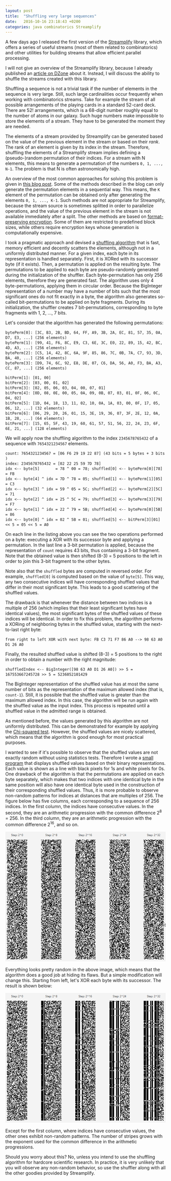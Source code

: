 ```yaml
---
layout: post
title:  "Shuffling very large sequences"
date:   2016-10-16 23:18:43 +0200
categories: java combinatorics Streamplify
---
```


A few days ago I released the first version of the [Streamplify][streamplify] library, which offers a series of useful streams (most of them related to combinatorics) and other utilities for building streams that allow efficient parallel processing.

I will not give an overview of the Streamplify library, because I already published an [article on DZone][dzone-article] about it.
Instead, I will discuss the ability to shuffle the streams created with this library.

Shuffling a sequence is not a trivial task if the number of elements in the sequence is very large.
Still, such large cardinalities occur frequently when working with combinatorics streams.
Take for example the stream of all possible arrangements of the playing cards in a standard 52-card deck.
There are 52! arrangements, which is a 68-digit number roughly equal to the number of atoms in our galaxy.
Such huge numbers make impossible to store the elements of a stream.
They have to be generated the moment they are needed.

The elements of a stream provided by Streamplify can be generated based on the value of the previous element in the stream or based on their _rank_.
The rank of an element is given by its index in the stream.
Therefore, shuffling the elements of a Streamplify stream implies defining a (pseudo-)random permutation of their indices.
For a stream with N elements, this means to generate a permutation of the numbers `0, 1, ..., N-1`.
The problem is that N is often astronomically high.

An overview of the most common approaches for solving this problem is given in [this blog post][lazy-shuffled].
Some of the methods described in the blog can only generate the permutation elements in a sequential way.
This means, the `K` element of the permutation can be obtained only after generating the elements
`0, 1, ..., K-1`.
Such methods are not appropriate for Streamplify, because the stream source is sometimes splitted in order to parallelize operations, and the value of the previous element in the stream is not available immediately after a split.
The other methods are based on [format-preserving encryption][fpe].
Some of them are restricted to predefined block sizes, while others require encryption keys whose generation is computationally expensive.

I took a pragmatic approach and devised a [shuffling algorithm][shuffler] that is fast, memory efficient and decently scatters the elements, although not in a uniformly distributed manner.
For a given index, each byte in its representation is handled separately.
First, it is XORed with its successor byte (if it exists).
Then, a permutation is applied on the resulting byte.
The permutations to be applied to each byte are pseudo-randomly generated during the initialization of the shuffler.
Each byte-permutation has only 256 elements, therefore they are generated fast.
The algorithm uses only 4 byte-permutations, applying them in circular order.
Because the BigInteger representation of a number may have a number of bits such that the most significant ones do not fit exactly in a byte, the algorithm also generates so-called bit-permutations to be applied on byte fragments.
During its initialization, the shuffler creates 7 bit-permutations, corresponding to byte fragments with 1, 2, ..., 7 bits.

Let's consider that the algorithm has generated the following permutations:

```
bytePerm[0]: [3C, B3, 2B, BD, 64, FF, A9, 3B, 2A, EC, 81, 57, 35, 0A, D7, E3, ...] (256 elements)
bytePerm[1]: [99, 41, F6, 8C, E9, C3, 6E, 3C, E0, 22, 89, 15, 42, BC, 4D, A3, ...] (256 elements)
bytePerm[2]: [C5, 14, 42, 8C, 6A, 9F, 85, 86, 7C, 0B, 7A, C7, 93, 3D, BA, 40, ...] (256 elements)
bytePerm[3]: [D9, 74, 6C, 92, E8, DE, 07, C6, DA, 56, A0, F3, BA, A3, CC, 87, ...] (256 elements)
```

```
bitPerm[1]: [01, 00]
bitPerm[2]: [03, 00, 01, 02]
bitPerm[3]: [02, 05, 06, 03, 04, 00, 07, 01]
bitPerm[4]: [0D, 08, 0E, 00, 05, 0A, 09, 0B, 07, 03, 01, 0F, 06, 0C, 04, 02]
bitPerm[5]: [1D, 04, 18, 13, 11, 02, 10, 0A, 1A, 03, 00, 0F, 17, 05, 06, 12, ...] (32 elements)
bitPerm[6]: [06, 29, 20, 26, 01, 15, 3E, 19, 36, 07, 3F, 2E, 12, 0A, 1B, 28, ...] (64 elements)
bitPerm[7]: [15, 65, 5F, 43, 19, 60, 61, 57, 51, 56, 22, 24, 23, 6F, 6E, 21, ...] (128 elements)
```

We will apply now the shuffling algorithm to the index `2345678765432` of a sequence with `7654321234567` elements.

```
count: 7654321234567 = [06 F6 29 19 22 87] (43 bits = 5 bytes + 3 bits )
index: 2345678765432 = [02 22 25 59 7D 78]
idx <-- byte[5]       = 78 ^ 00 = 78; shuffled[0] <-- bytePerm[0][78] = FB
idx <-- byte[4] ^ idx = 7D ^ 78 = 05; shuffled[1] <-- bytePerm[1][05] = C3
idx <-- byte[3] ^ idx = 59 ^ 05 = 5C; shuffled[2] <-- bytePerm[2][5C] = 71
idx <-- byte[2] ^ idx = 25 ^ 5C = 79; shuffled[3] <-- bytePerm[3][79] = F7
idx <-- byte[1] ^ idx = 22 ^ 79 = 5B; shuffled[4] <-- bytePerm[0][5B] = 86
idx <-- byte[0] ^ idx = 02 ^ 5B = 01; shuffled[5] <-- bitPerm[3][01] << 5 = 05 << 5 = A0
```
On each line in the listing above you can see the two operations performed on a byte:
executing a XOR with its successor byte and applying a permutation.
In the last line a 3-bit permutation is applied, because the representation of `count` requires 43 bits, thus containing a 3-bit fragment. Note that the obtained value is then shifted (8-3) = 5 positions to the left in order to join this 3-bit fragment to the other bytes.

Note also that the `shuffled` bytes are computed in reversed order. For example, `shuffled[0]` is computed based on the value of `byte[5]`.
This way, any two consecutive indices will have corresponding shuffled values that differ in their most significant byte.
This leads to a good scattering of the shuffled values.

The drawback is that whenever the distance between two indices is a multiple of 256 (which implies that their least significant bytes have identical values), the most significant bytes of the shuffled values of these indices will be identical.
In order to fix this problem, the algorithm performs a XORing of neighboring bytes in the shuffled value, starting with the next-to-last right byte:

```
from right to left XOR with next byte: FB C3 71 F7 86 A0 --> 98 63 A0 D1 26 A0
```

Finally, the resulted shuffled value is shifted (8-3) = 5 positions to the right in order to obtain a number with the right magnitude:

```
shuffledIndex <-- BigInteger([98 63 A0 D1 26 A0]) >> 5 = 167553667245728 >> 5 = 5236052101429
```

The BigInteger representation of the shuffled value has at most the same number of bits as the representation of the maximum allowed index (that is, `count-1`).
Still, it is possible that the shuffled value is greater than the maximum allowed index.
In this case, the algorithm will be run again with the shuffled value as the input index.
This process is repeated until a shuffled value in the admitted range is obtained.


As mentioned before, the values generated by this algorithm are not uniformly distributed.
This can be demonstrated for example by applying the [Chi-squared test][chi-squared].
However, the shuffled values are nicely scattered, which means that the algorithm is good enough for most practical purposes.

I wanted to see if it's possible to observe that the shuffled values are not exactly random without using statistics tests.
Therefore I wrote a [small program][shuffler-view] that displays shuffled values based on their binary representations.
Each value is shown as a line with black pixels for 1s and white pixels for 0s.
One drawback of the algorithm is that the permutations are applied on each byte separately, which makes that two indices with one identical byte in the same position will also have one identical byte used in the construction of their corresponding shuffled values.
Thus, it is more probable to observe non-random patterns for indices at distances that are multiples of 256.
The figure below has five columns, each corresponding to a sequence of 256 indices.
In the first column, the indices have consecutive values.
In the second, they are an arithmetic progression with the common difference 2<sup>8</sup> = 256.
In the third column, they are an arithmetic progression with the common difference 2<sup>16</sup>, and so on.

![Visualization without XOR](/images/shuffle-no-xor.png)

Everything looks pretty random in the above image, which means that the algorithm does a good job at hiding its flaws.
But a simple modification will change this.
Starting from left, let's XOR each byte with its successor.
The result is shown below:

![Visualization without XOR](/images/shuffle-xor.png)

Except for the first column, where indices have consecutive values, the other ones exhibit non-random patterns.
The number of stripes grows with the exponent used for the common difference in the arithmetic progressions.

Should you worry about this?
No, unless you intend to use the shuffling algorithm for hardcore scientific research.
In practice, it is very unlikely that you will observe any non-random behavior, so use the shuffler along with all the other goodies provided by Streamplify.


[streamplify]: https://github.com/beryx/streamplify
[dzone-article]: https://dzone.com/articles/streamplify-your-code
[lazy-shuffled]: http://www.christopia.net/blog/lazy-shuffled-list-generator
[fpe]: https://en.wikipedia.org/wiki/Format-preserving_encryption
[shuffler]: https://github.com/beryx/streamplify/blob/master/streamplify/src/main/java/org/beryx/streamplify/shuffler/ShufflerImpl.java
[chi-squared]: https://en.wikipedia.org/wiki/Chi-squared_test
[shuffler-view]: https://github.com/beryx/streamplify/blob/master/streamplify-examples/src/main/java/org/beryx/streamplify/benchmark/ShufflerView.java
